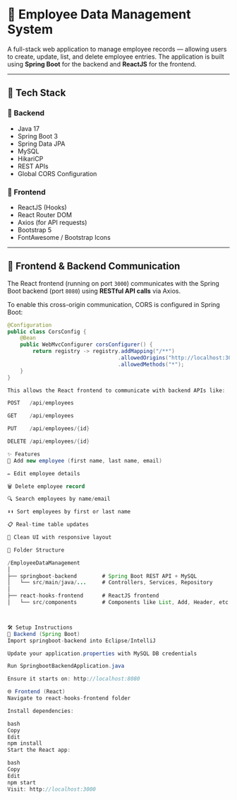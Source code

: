 # 📘 Employee Data Management System

A full-stack web application to manage employee records — allowing users to create, update, list, and delete employee entries. The application is built using **Spring Boot** for the backend and **ReactJS** for the frontend.

---

## 🚀 Tech Stack

### 🧩 Backend
- Java 17
- Spring Boot 3
- Spring Data JPA
- MySQL
- HikariCP
- REST APIs
- Global CORS Configuration

### 🎨 Frontend
- ReactJS (Hooks)
- React Router DOM
- Axios (for API requests)
- Bootstrap 5
- FontAwesome / Bootstrap Icons

---

## 🔄 Frontend & Backend Communication

The React frontend (running on port `3000`) communicates with the Spring Boot backend (port `8080`) using **RESTful API calls** via Axios.

To enable this cross-origin communication, CORS is configured in Spring Boot:

```java
@Configuration
public class CorsConfig {
    @Bean
    public WebMvcConfigurer corsConfigurer() {
        return registry -> registry.addMapping("/**")
                                   .allowedOrigins("http://localhost:3000")
                                   .allowedMethods("*");
    }
}

This allows the React frontend to communicate with backend APIs like:

POST   /api/employees

GET    /api/employees

PUT    /api/employees/{id}

DELETE /api/employees/{id}

✨ Features
🧑 Add new employee (first name, last name, email)

✏️ Edit employee details

🗑️ Delete employee record

🔍 Search employees by name/email

⬇️⬆️ Sort employees by first or last name

📋 Real-time table updates

🎨 Clean UI with responsive layout

📁 Folder Structure

/EmployeeDataManagement
│
├── springboot-backend        # Spring Boot REST API + MySQL
│   └── src/main/java/...     # Controllers, Services, Repository
│
├── react-hooks-frontend      # ReactJS frontend
│   └── src/components        # Components like List, Add, Header, etc.



🛠️ Setup Instructions
🔧 Backend (Spring Boot)
Import springboot-backend into Eclipse/IntelliJ

Update your application.properties with MySQL DB credentials

Run SpringbootBackendApplication.java

Ensure it starts on: http://localhost:8080

🌐 Frontend (React)
Navigate to react-hooks-frontend folder

Install dependencies:

bash
Copy
Edit
npm install
Start the React app:

bash
Copy
Edit
npm start
Visit: http://localhost:3000
